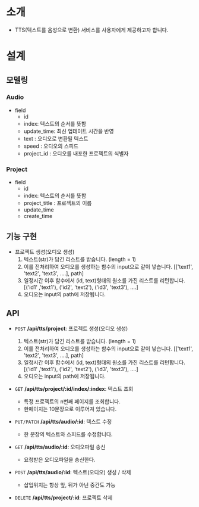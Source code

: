 # 소개

- TTS(텍스트를 음성으로 변환) 서비스를 사용자에게 제공하고자 합니다.

# 설계

## 모델링

### Audio

- field
    - id
    - index: 텍스트의 순서를 뜻함
    - update_time: 최신 업데이트 시간을 반영
    - text : 오디오로 변환될 텍스트
    - speed : 오디오의 스피드
    - project_id : 오디오를 내포한 프로젝트의 식별자

### Project

- field
    - id
    - index: 텍스트의 순서를 뜻함
    - project_title : 프로젝트의 이름
    - update_time
    - create_time

## 기능 구현

- 프로젝트 생성(오디오 생성)
    1. 텍스트(str)가 담긴 리스트를 받습니다. (length = 1)
    2. 이를 전처리하여 오디오를 생성하는 함수의 input으로 같이 넣습니다. [['text1', 'text2', 'text3', ....], path]
    3. 일정시간 이후 함수에서 (id, text)형태의 원소를 가진 리스트를 리턴합니다. [('id1' ,'text1'), ('id2', 'text2'), ('id3', 'text3'), ....]
    4. 오디오는 input의 path에 저장됩니다.

## API

- `POST` **/api/tts/project**: 프로젝트 생성(오디오 생성)
    1. 텍스트(str)가 담긴 리스트를 받습니다. (length = 1)
    2. 이를 전처리하여 오디오를 생성하는 함수의 input으로 같이 넣습니다. [['text1', 'text2', 'text3', ....], path]
    3. 일정시간 이후 함수에서 (id, text)형태의 원소를 가진 리스트를 리턴합니다. [('id1' ,'text1'), ('id2', 'text2'), ('id3', 'text3'), ....]
    4. 오디오는 input의 path에 저장됩니다.

- `GET` **/api/tts/project/:id/index/:index**: 텍스트 조회
    - 특정 프로젝트의 n번째 페이지를 조회합니다.
    - 한페이지는 10문장으로 이루어져 있습니다.

- `PUT/PATCH` **/api/tts/audio/:id**: 텍스트 수정
    - 한 문장의 텍스트와 스피드를 수정합니다.

- `GET` **/api/tts/audio/:id**: 오디오파일 송신
    - 요청받은 오디오파일을 송신한다.

- `POST` **/api/tts/audio/:id**: 텍스트(오디오) 생성 / 삭제
    - 삽입위치는 항상 앞, 뒤가 아닌 중간도 가능

- `DELETE` **/api/tts/project/:id**: 프로젝트 삭제

